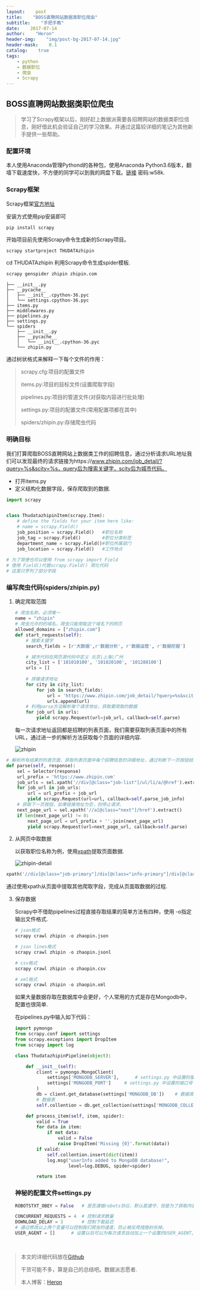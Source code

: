 ```yaml
---
layout:    post
title:    "BOSS直聘网站数据类职位爬虫"
subtitle:    "手把手教"
date:    2017-07-14
author:    "Heron"
header-img:    "img/post-bg-2017-07-14.jpg"
header-mask:    0.1
catalog:    true
tags:
    - python
    - 数据职位
    - 爬虫
    - Scrapy
---
```

## BOSS直聘网站数据类职位爬虫

> 学习了Scrapy框架以后，刚好赶上数据派需要各招聘网站的数据类职位信息，刚好借此机会验证自己的学习效果。并通过这篇较详细的笔记为其他新手提供一些帮助。

### 配置环境

本人使用Anaconda管理Pythond的各种包，使用Anaconda Python3.6版本，翻墙下载速度快，不方便的同学可以到我的网盘下载。[链接](http://pan.baidu.com/s/1pLE1tUj ) 密码:w58k.

### Scrapy框架

Scrapy框架[官方地址](https://scrapy.org/)

安装方式使用pip安装即可

```python
pip install scrapy
```

开始项目前先使用Scrapy命令生成新的Scrapy项目。

```
scrapy startproject THUDATAzhipin
```

cd THUDATAzhipin 利用Scrapy命令生成spider模板.

```python
scrapy genspider zhipin zhipin.com
```

```
├── __init__.py
├── __pycache__
│   ├── __init__.cpython-36.pyc
│   └── settings.cpython-36.pyc
├── items.py
├── middlewares.py
├── pipelines.py
├── settings.py
└── spiders
    ├── __init__.py
    ├── __pycache__
    │   └── __init__.cpython-36.pyc
    └── zhipin.py
```

通过树状格式来解释一下每个文件的作用：

> scrapy.cfg:项目的配置文件
>
> items.py:项目的目标文件(设置爬取字段)
>
> pipelines.py:项目的管道文件(对获取内容进行批处理)
>
> settings.py:项目的配置文件(常用配置项都在其中)
>
> spiders/zhipin.py:存储爬虫代码

### 明确目标

我们打算爬取BOSS直聘网站上数据类工作的招聘信息，通过分析请求URL地址我们可以发现最终的请求链接为https://www.zhipin.com/job_detail/?query=%s&scity=%s，query后为搜索关键字，scity后为城市代码。

- 打开items.py
- 定义结构化数据字段，保存爬取到的数据.

```python
import scrapy


class ThudatazhipinItem(scrapy.Item):
    # define the fields for your item here like:
    # name = scrapy.Field()
    job_position = scrapy.Field()   #职位名称
    job_tag = scrapy.Field()        #职位分类标签
    department_name = scrapy.Field()#职位所属部门
    job_location = scrapy.Field()   #工作地点
    
# 为了简便也可以使用 from scrapy import Field
# 使用 Field()代替scrapy.Field() 简化代码
# 这里只罗列了部分字段
```

### 编写爬虫代码(spiders/zhipin.py)

1. 确定爬取范围 

   ```python
   # 爬虫名称，必须唯一
   name = "zhipin"
   # 爬虫允许的的域名，爬虫只能爬取这个域名下的网页
   allowed_domains = ["zhipin.com"]
   def start_requests(self):
       # 搜索关键字
       search_fields = [r'大数据',r'数据分析', r'数据运营', r'数据挖掘']

       # 城市代码在网页源代码中定义 北京|上海|广州
       city_list = ['101010100', '101020100', '101280100']
       urls = []
       
       # 拼接请求地址
       for city in city_list:
           for job in search_fields:
               url = 'https://www.zhipin.com/job_detail/?query=%s&scity=%s' % (job, city)
               urls.append(url)
       # 利用parse方法解析每个请求地址，获取要爬取的数据
       for job_url in urls:
           yield scrapy.Request(url=job_url, callback=self.parse)
   ```

   每一次请求地址返回都是招聘的列表页面，我们需要获取列表页面中的所有URL，通过进一步的解析方法获取每个页面的详细内容.

   ![zhipin](/Users/heron/project/hlpassion.github.io/img/in-post/zhipin.png)

```python
# 解析所有结果的列表页面，获取列表页面中每个招聘信息的详细地址，通过判断下一页按钮结束请求
def parse(self, response):
    sel = Selector(response)
    url_prefix = 'https://www.zhipin.com'
    job_urls = sel.xpath('//div[@class="job-list"]/ul/li/a/@href').extract()
    for job_url in job_urls:
        url = url_prefix + job_url
        yield scrapy.Request(url=url, callback=self.parse_job_info)
	# 获取下一页按钮，如果链接地址为空，则停止请求.
    next_page_url = sel.xpath('//a[@class="next"]/href').extract()
    if len(next_page_url) != 0:
        next_page_url = url_prefix + ''.join(next_page_url)
        yield scrapy.Request(url=next_page_url, callback=self.parse)
```

2. 从网页中取数据

   以获取职位名称为例，使用[xpath](http://www.w3school.com.cn/xpath/)提取页面数据.

   ![zhipin-detail](/Users/heron/project/hlpassion.github.io/img/in-post/zhipin-detail.png)

```python
xpath('//div[@class="job-primary"]/div[@class="info-primary"]/div[@class="name"]/text()').extract()
```

通过使用xpath从页面中提取其他爬取字段，完成从页面取数据的过程.

3. 保存数据

   Scrapy中不借助pipelines过程直接存取结果的简单方法有四种，使用 -o指定输出文件格式.

   ```python
   # json格式
   scrapy crawl zhipin -o zhaopin.json

   # json lines格式
   scrapy crawl zhipin -o zhaopin.jsonl

   # csv格式
   scrapy crawl zhipin -o zhaopin.csv

   # xml格式
   scrapy crawl zhipin -o zhaopin.xml
   ```

   如果大量数据存取在数据库中会更好，个人常用的方式是存在Mongodb中，配置也很简单.

   在pipelines.py中输入如下代码：

   ```python
   import pymongo
   from scrapy.conf import settings
   from scrapy.exceptions import DropItem
   from scrapy import log

   class ThudatazhipinPipeline(object):

       def __init__(self):
           client = pymongo.MongoClient(
               settings['MONGODB_SERVER'],		# settings.py 中设置的服务器地址
               settings['MONGODB_PORT']		# settings.py 中设置的端口号
           )
           db = client.get_database(settings['MONGODB_DB'])    # 数据库名称
           # 数据表
           self.collention = db.get_collection(settings['MONGODB_COLLECTION'])

       def process_item(self, item, spider):
           valid = True
           for data in item:
               if not data:
                   valid = False
                   raise DropItem('Missing {0}'.format(data))
           if valid:
               self.collention.insert(dict(item))
               log.msg("userInfo added to MongoDB database!",
                       level=log.DEBUG, spider=spider)

           return item
   ```

   ### 神秘的配置文件settings.py

   ```Python
   ROBOTSTXT_OBEY = False	# 是否遵循robots协议，默认是遵守，但是为了获取内容，设置成False

   CONCURRENT_REQUESTS = 4	# 控制请求数量
   DOWNLOAD_DELAY = 3		# 控制下载延迟
   # 通过修改以上两个变量可以控制我们爬虫的速度，防止被反爬措施封杀掉。
   USER_AGENT = []		# 设置以后可以为每次请求自动加上一个设置的USER_AGENT,也就是就常见的伪					 # 装技术
   ```

   ​



>本文的详细代码放在[Github](https://github.com/hlpassion/THUDATAzhipin)
>
>干货可能不多，算是自己的总结吧。数据派志愿者.
>
>本人博客：[Heron](https://hlpassion.github.io/)

